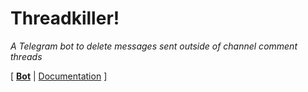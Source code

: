 # Threadkiller!

_A Telegram bot to delete messages sent outside of channel comment threads_

\[ [**Bot**](https://t.me/threadkillerbot) | [Documentation](https://github.com/Steffo99/threadkiller/wiki) \]

